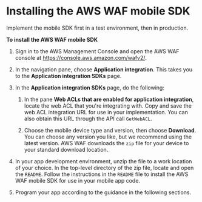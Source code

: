 # Installing the AWS WAF mobile SDK<a name="waf-mobile-sdk-installing"></a>

Implement the mobile SDK first in a test environment, then in production\.

**To install the AWS WAF mobile SDK**

1. Sign in to the AWS Management Console and open the AWS WAF console at [https://console\.aws\.amazon\.com/wafv2/](https://console.aws.amazon.com/wafv2/)\. 

1. In the navigation pane, choose **Application integration**\. This takes you to the **Application integration SDKs** page\.

1. In the **Application integration SDKs** page, do the following: 

   1. In the pane **Web ACLs that are enabled for application integration**, locate the web ACL that you're integrating with\. Copy and save the web ACL integration URL for use in your implementation\. You can also obtain this URL through the API call `GetWebACL`\.

   1. Choose the mobile device type and version, then choose **Download**\. You can choose any version you like, but we recommend using the latest version\. AWS WAF downloads the `zip` file for your device to your standard download location\.

1. In your app development environment, unzip the file to a work location of your choice\. In the top\-level directory of the zip file, locate and open the `README`\. Follow the instructions in the `README` file to install the AWS WAF mobile SDK for use in your mobile app code\. 

1. Program your app according to the guidance in the following sections\.